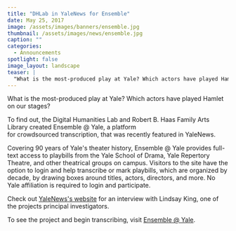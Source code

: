 ```yaml
---
title: "DHLab in YaleNews for Ensemble"
date: May 25, 2017
image: /assets/images/banners/ensemble.jpg
thumbnail: /assets/images/news/ensemble.jpg
caption: ""
categories: 
  - Announcements
spotlight: false 
image_layout: landscape
teaser: |
  "What is the most-produced play at Yale? Which actors have played Hamlet on our stages? To find out, the Digital Humanities Lab and Robert B. Haas Family Arts Library created Ensemble @ Yale, a..."
---
```


What is the most-produced play at Yale? Which actors have played Hamlet on our stages?

To find out, the Digital Humanities Lab and Robert B. Haas Family Arts Library created Ensemble @ Yale, a platform for crowdsourced transcription, that was recently featured in YaleNews.

Covering 90 years of Yale's theater history, Ensemble @ Yale provides full-text access to playbills from the Yale School of Drama, Yale Repertory Theatre, and other theatrical groups on campus. Visitors to the site have the option to login and help transcribe or mark playbills, which are organized by decade, by drawing boxes around titles, actors, directors, and more. No Yale affiliation is required to login and participate.
    
Check out [YaleNews's website](http://news.yale.edu/2017/05/24/crowd-sourced-project-build-yale-theater-history-database) for an interview with Lindsay King, one of the projects principal investigators.
   
To see the project and begin transcribing, visit [Ensemble @ Yale](http://news.yale.edu/2017/05/24/crowd-sourced-project-build-yale-theater-history-database).